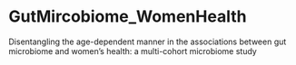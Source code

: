 # GutMircobiome_WomenHealth
Disentangling the age-dependent manner in the associations between gut microbiome and women’s health: a multi-cohort microbiome study
